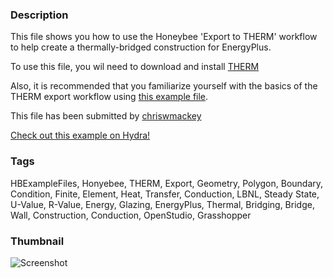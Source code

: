### Description 
This file shows you how to use the Honeybee 'Export to THERM' workflow to help create a thermally-bridged construction for EnergyPlus. 
To use this file, you wil need to download and install [THERM](https://windows.lbl.gov/software/therm)
 Also, it is recommended that you familiarize yourself with the basics of the THERM export workflow using [this example file](http://hydrashare.github.io/hydra/viewer?owner=chriswmackey&fork=hydra_2&id=THERM_Export_Workflow).

This file has been submitted by [chriswmackey](https://github.com/chriswmackey)

[Check out this example on Hydra!](http://hydrashare.github.io/hydra/viewer?owner=chriswmackey&fork=hydra_2&id=Thermal_Bridging_with_THERM_and_EnergyPlus)
### Tags 
HBExampleFiles, Honyebee, THERM, Export, Geometry, Polygon, Boundary, Condition, Finite, Element, Heat, Transfer, Conduction, LBNL, Steady State, U-Value, R-Value, Energy, Glazing, EnergyPlus, Thermal, Bridging, Bridge, Wall, Construction, Conduction, OpenStudio, Grasshopper
### Thumbnail 
![Screenshot](https://raw.githubusercontent.com/chriswmackey/hydra/master/Thermal_Bridging_with_THERM_and_EnergyPlus/thumbnail.png)
